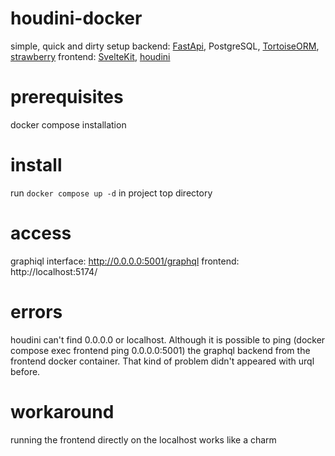 # houdini-docker
simple, quick and dirty setup
backend: [FastApi](https://github.com/tiangolo/fastapi), PostgreSQL, [TortoiseORM](https://github.com/tortoise/tortoise-orm), [strawberry](https://github.com/strawberry-graphql/strawberry)
frontend: [SvelteKit](https://github.com/sveltejs/kit), [houdini](https://github.com/HoudiniGraphQL/houdini)

# prerequisites
docker compose installation

# install
run `docker compose up -d` in project top directory

# access
graphiql interface: http://0.0.0.0:5001/graphql
frontend: http://localhost:5174/

# errors
houdini can't find 0.0.0.0 or localhost. Although it is possible to ping (docker compose exec frontend ping 0.0.0.0:5001) the graphql backend from the frontend docker container. That kind of problem didn't appeared with urql before.

# workaround 
running the frontend directly on the localhost works like a charm
